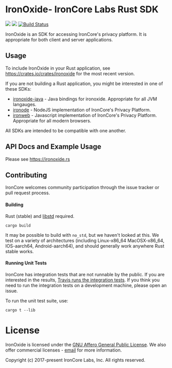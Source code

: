 IronOxide- IronCore Labs Rust SDK
===================================
[![](https://img.shields.io/crates/v/ironoxide.svg)](https://crates.io/crates/ironoxide) [![](https://docs.rs/ironoxide/badge.svg)](https://docs.rs/ironoxide) [![Build Status](https://travis-ci.org/IronCoreLabs/ironoxide.svg?branch=master)](https://travis-ci.org/IronCoreLabs/ironoxide)

IronOxide is an SDK for accessing IronCore's privacy platform. It is appropriate for both client and server applications.

## Usage

To include IronOxide in your Rust application, see https://crates.io/crates/ironoxide for the most recent version.

If you are not building a Rust application, you might be interested in one of these SDKs:
* [ironoxide-java](https://github.com/IronCoreLabs/ironoxide-java) - Java bindings for ironoxide. Appropriate for all JVM langauges.
* [ironode](https://github.com/IronCoreLabs/ironnode) - NodeJS implementation of IronCore's Privacy Platform.
* [ironweb](https://github.com/IronCoreLabs/ironweb) - Javascript implementation of IronCore's Privacy Platform. Appropriate for all modern browsers.

All SDKs are intended to be compatible with one another.

## API Docs and Example Usage

Please see https://ironoxide.rs

## Contributing

IronCore welcomes community participation through the issue tracker or pull request process.


#### Building

Rust (stable) and [libstd](https://doc.rust-lang.org/std/) required.

`cargo build`

It may be possible to build with `no_std`, but we haven't looked at this.
We test on a variety of architectures (including Linux-x86_64 MacOSX-x86_64, IOS-aarch64, Android-aarch64), and should generally work anywhere Rust stable works.

#### Running Unit Tests

IronCore has integration tests that are not runnable by the public. If you are interested in the results, [Travis runs the integration tests](TODO). If you think you need to run the integration tests on a development machine, please open an issue.

To run the unit test suite, use:

`cargo t --lib`

# License

IronOxide is licensed under the [GNU Affero General Public License](LICENSE).
We also offer commercial licenses - [email](mailto:info@ironcorelabs.com) for more information.

Copyright (c)  2017-present  IronCore Labs, Inc.
All rights reserved.

